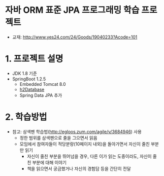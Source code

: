 자바 ORM 표준 JPA 프로그래밍 학습 프로젝트
===================================

* 교재: <http://www.yes24.com/24/Goods/19040233?Acode=101>

# 1. 프로젝트 설명
* JDK 1.8 기준
* SpringBoot 1.2.5
	- Embedded Tomcat 8.0
	- [h2Database](http://h2database.com/)
	- Spring Data JPA 추가

# 2. 학습방법
* 참고: 삼색펜 학습법(http://egloos.zum.com/agile/v/3684946) 사용 
	- 정한 범위를 삼색펜으로 줄을 그으면서 읽음
	- 모임에서 참여자들이 적당분량(10페이지 내외)을 돌아가면서 자신이 줄친 부분만 읽기
		+ 자신이 줄친 부분을 뛰어넘을 경우, 다른 이가 읽는 도중이라도, 자신이 줄친 부분에 대해 이야기
		+ 책을 읽으면서 궁금했거나 자신의 경험담 등을 간단히 전달